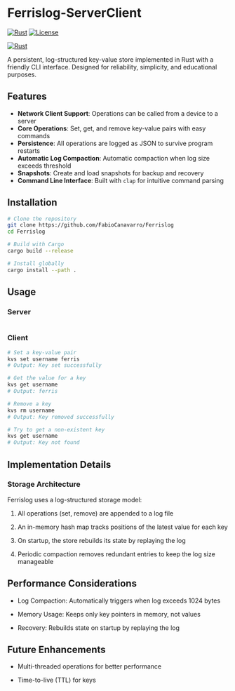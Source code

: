 # Ferrislog-ServerClient

[![Rust](https://img.shields.io/badge/Rust-1.72%2B-orange)](https://www.rust-lang.org/)
[![License](https://img.shields.io/badge/License-MIT-blue)](LICENSE)

[![Rust](https://github.com/FabioCanavarro/FerrisLog-ServerClient/actions/workflows/-rust.yml/badge.svg)](https://github.com/FabioCanavarro/FerrisLog-ServerClient/actions/workflows/-rust.yml)

A persistent, log-structured key-value store implemented in Rust with a friendly CLI interface. Designed for reliability, simplicity, and educational purposes.

## Features

- **Network Client Support**: Operations can be called from a device to a server
- **Core Operations**: Set, get, and remove key-value pairs with easy commands
- **Persistence**: All operations are logged as JSON to survive program restarts
- **Automatic Log Compaction**: Automatic compaction when log size exceeds threshold
- **Snapshots**: Create and load snapshots for backup and recovery
- **Command Line Interface**: Built with `clap` for intuitive command parsing

## Installation

```bash
# Clone the repository
git clone https://github.com/FabioCanavarro/Ferrislog
cd Ferrislog

# Build with Cargo
cargo build --release

# Install globally
cargo install --path .
```

## Usage

### Server

```bash
```


### Client

```bash
# Set a key-value pair
kvs set username ferris
# Output: Key set successfully

# Get the value for a key
kvs get username
# Output: ferris

# Remove a key
kvs rm username
# Output: Key removed successfully

# Try to get a non-existent key
kvs get username
# Output: Key not found
```

## Implementation Details

### Storage Architecture
Ferrislog uses a log-structured storage model:

1. All operations (set, remove) are appended to a log file

2. An in-memory hash map tracks positions of the latest value for each key

3. On startup, the store rebuilds its state by replaying the log

4. Periodic compaction removes redundant entries to keep the log size manageable

## Performance Considerations

- Log Compaction: Automatically triggers when log exceeds 1024 bytes

- Memory Usage: Keeps only key pointers in memory, not values

- Recovery: Rebuilds state on startup by replaying the log

## Future Enhancements

- Multi-threaded operations for better performance

- Time-to-live (TTL) for keys

